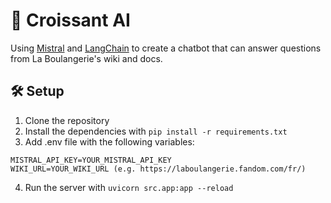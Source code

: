 # 🥐 Croissant AI

Using [Mistral](https://mistral.ai/) and [LangChain](https://www.langchain.com/) to create a chatbot that can answer questions from La Boulangerie's wiki and docs.

## 🛠️ Setup

1. Clone the repository
2. Install the dependencies with `pip install -r requirements.txt`
3. Add .env file with the following variables:

```
MISTRAL_API_KEY=YOUR_MISTRAL_API_KEY
WIKI_URL=YOUR_WIKI_URL (e.g. https://laboulangerie.fandom.com/fr/)
```

4. Run the server with `uvicorn src.app:app --reload`
